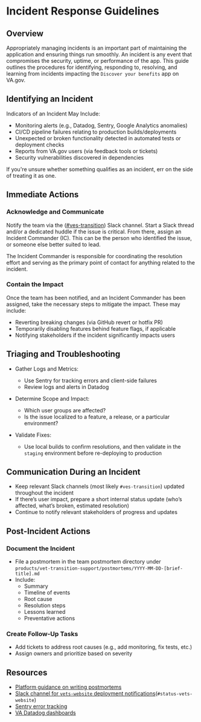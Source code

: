 # Incident Response Guidelines

## Overview

Appropriately managing incidents is an important part of maintaining the application and ensuring things run smoothly. An incident is any event that compromises the security, uptime, or performance of the app. This guide outlines the procedures for identifying, responding to, resolving, and learning from incidents impacting the `Discover your benefits` app on VA.gov.

## Identifying an Incident

Indicators of an Incident May Include:

- Monitoring alerts (e.g., Datadog, Sentry, Google Analytics anomalies)
- CI/CD pipeline failures relating to production builds/deployments
- Unexpected or broken functionality detected in automated tests or deployment checks
- Reports from VA.gov users (via feedback tools or tickets)
- Security vulnerabilities discovered in dependencies

If you're unsure whether something qualifies as an incident, err on the side of treating it as one.

## Immediate Actions

### Acknowledge and Communicate

Notify the team via the ([#ves-transition](https://dsva.slack.com/archives/C06C7RS27GD)) Slack channel. Start a Slack thread and/or a dedicated huddle if the issue is critical. From there, assign an Incident Commander (IC). This can be the person who identified the issue, or someone else better suited to lead.

The Incident Commander is responsible for coordinating the resolution effort and serving as the primary point of contact for anything related to the incident.

### Contain the Impact

Once the team has been notified, and an Incident Commander has been assigned, take the necessary steps to mitigate the impact. These may include:

- Reverting breaking changes (via GitHub revert or hotfix PR)
- Temporarily disabling features behind feature flags, if applicable
- Notifying stakeholders if the incident significantly impacts users

## Triaging and Troubleshooting

- Gather Logs and Metrics:

  - Use Sentry for tracking errors and client-side failures
  - Review logs and alerts in Datadog

- Determine Scope and Impact:

  - Which user groups are affected?
  - Is the issue localized to a feature, a release, or a particular environment?

- Validate Fixes:

  - Use local builds to confirm resolutions, and then validate in the `staging` environment before re-deploying to production

## Communication During an Incident

- Keep relevant Slack channels (most likely `#ves-transition`) updated throughout the incident
- If there’s user impact, prepare a short internal status update (who’s affected, what’s broken, estimated resolution)
- Continue to notify relevant stakeholders of progress and updates

## Post-Incident Actions

### Document the Incident

- File a postmortem in the team postmortem directory under `products/vet-transition-support/postmortems/YYYY-MM-DD-[brief-title].md`
- Include:
  - Summary
  - Timeline of events
  - Root cause
  - Resolution steps
  - Lessons learned
  - Preventative actions

### Create Follow-Up Tasks

- Add tickets to address root causes (e.g., add monitoring, fix tests, etc.)
- Assign owners and prioritize based on severity

## Resources

- [Platform guidance on writing postmortems](https://depo-platform-documentation.scrollhelp.site/developer-docs/sensitive-documentation-guidance#Sensitivedocumentationguidance-Postmortems)
- [Slack channel for `vets-website` deployment notifications](https://dsva.slack.com/archives/C02V265VCGH)(`#status-vets-website`)
- [Sentry error tracking](https://depo-platform-documentation.scrollhelp.site/developer-docs/tracking-application-errors-with-sentry)
- [VA Datadog dashboards](https://vagov.ddog-gov.com/)

